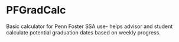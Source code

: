 # PFGradCalc

Basic calculator for Penn Foster SSA use- helps advisor and student calculate potential graduation dates based on weekly progress.
